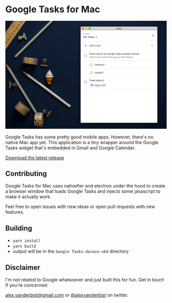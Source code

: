 # Google Tasks for Mac

![Google Tasks for Mac](./art/header.png)

Google Tasks has some pretty good mobile apps. However, there's no native Mac app yet. This application is a tiny wrapper around the Google Tasks widget that's embedded in Gmail and Google Calendar.

[Download the latest release](https://github.com/AlexVanderbist/google-tasks-for-mac/releases/download/0.0.1/Google.Tasks-darwin-x64.zip)

## Contributing

Google Tasks for Mac uses nativefier and electron under the hood to create a browser window that loads Google Tasks and injects some javascript to make it actually work.

Feel free to open issues with new ideas or open pull requests with new features.

## Building

- `yarn install`
- `yarn build`
- output will be in the `Google Tasks-darwin-x64` directory

## Disclaimer

I'm not related to Google whatsoever and just built this for fun. Get in touch if you're concerned:

alex.vanderbist@gmail.com
or [@alexvanderbist](https://twitter.com/alexvanderbist) on twitter.
